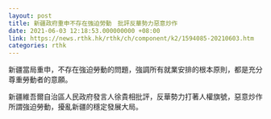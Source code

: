 ```yaml
---
layout: post
title: 新疆政府重申不存在強迫勞動　批評反華勢力惡意炒作
date: 2021-06-03 12:18:53.000000000 +08:00
link: https://news.rthk.hk/rthk/ch/component/k2/1594085-20210603.htm
categories: rthk
---
```


新疆當局重申，不存在強迫勞動的問題，強調所有就業安排的根本原則，都是充分尊重勞動者的意願。

新疆維吾爾自治區人民政府發言人徐貴相批評，反華勢力打著人權旗號，惡意炒作所謂強迫勞動，擾亂新疆的穩定發展大局。
